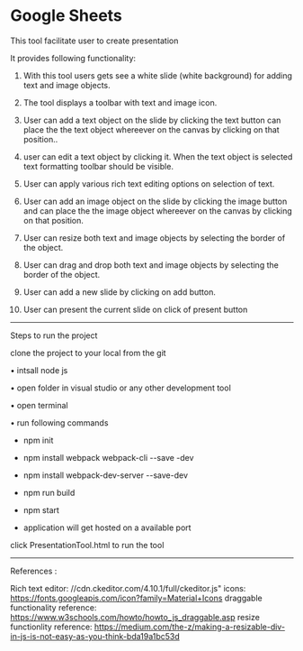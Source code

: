 # Google Sheets
This tool facilitate user to create presentation

It provides following functionality:

1) With this tool users gets see a white slide (white background) for adding text and image objects.

2) The tool displays a toolbar with text and image icon.

3) User can add a text object on the slide by clicking the text button can place the the text object whereever on the canvas by clicking on that position..

4) user can edit a text object by clicking it. When the text object is selected text formatting toolbar should be visible.

5) User can apply various rich text editing options on selection of text.

6) User can add an image object on the slide by clicking the image button and can place the the image object whereever on the canvas by clicking on that position.

7) User can  resize both text and image objects by selecting the border of the object.

8) User can drag and drop both text and image objects by selecting the border of the object.

9) User can add a new slide by clicking on add button.

10) User can present the current slide on click of present button

------------------------------------------------------------------------------------------------------------------------------------------

Steps to run the project

clone the project to your local from the git


•	intsall node js

•	open folder in visual studio or any other development tool

•	open terminal

•	run following commands

- npm init

-	npm install webpack webpack-cli --save -dev

-	npm install webpack-dev-server --save-dev

-	npm run build

-	npm start

-	application will get hosted on a available port

click PresentationTool.html to run the tool

------------------------------------------------------------------------------------------------------------------------------------------

References :

Rich text editor:  //cdn.ckeditor.com/4.10.1/full/ckeditor.js"
icons: https://fonts.googleapis.com/icon?family=Material+Icons
draggable functionality reference:   https://www.w3schools.com/howto/howto_js_draggable.asp
resize functionlity reference: https://medium.com/the-z/making-a-resizable-div-in-js-is-not-easy-as-you-think-bda19a1bc53d



